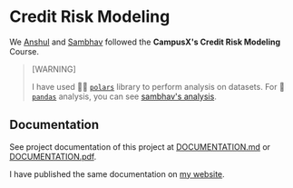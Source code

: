 # Credit Risk Modeling

We [Anshul](https://github.com/arv-anshul) and [Sambhav](https://github.com/sambhavm22) followed the **CampusX's Credit Risk Modeling** Course.

> \[WARNING\]
>
> I have used 🐻‍❄️ [`polars`](https://pola.rs) library to perform analysis on datasets. For 🐼 [`pandas`](https://pandas.pydata.org/) analysis, you can see [sambhav's analysis](sambhavm22/).

## Documentation

See project documentation of this project at [DOCUMENTATION.md](docs/DOCUMENTATION.md) or [DOCUMENTATION.pdf](docs/DOCUMENTATION.pdf).

I have published the same documentation on [my website](https://arv-anshul.github.io/project/credit-risk-modeling).
